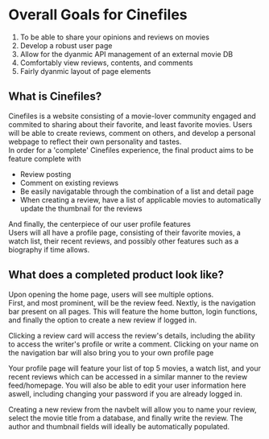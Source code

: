 
# Overall Goals for Cinefiles
1) To be able to share your opinions and reviews on movies
2) Develop a robust user page
3) Allow for the dyanmic API management of an external movie DB
4) Comfortably view reviews, contents, and comments
5) Fairly dyanmic layout of page elements

## What is Cinefiles?
Cinefiles is a website consisting of a movie-lover community engaged and commited to sharing about their favorite, and least favorite movies. Users will be able to create reviews, comment on others, and develop a personal webpage to reflect their own personality and tastes.  
In order for a 'complete' Cinefiles experience, the final product aims to be feature complete with  
- Review posting
- Comment on existing reviews
- Be easily navigatable through the combination of a list and detail page
- When creating a review, have a list of applicable movies to automatically update the thumbnail for the reviews

And finally, the centerpiece of our user profile features  
Users will all have a profile page, consisting of their favorite movies, a watch list, their recent reviews, and possibly other features such as a biography if time allows.

## What does a completed product look like?

Upon opening the home page, users will see multiple options.  
First, and most prominent, will be the review feed.
Nextly, is the navigation bar present on all pages. This will feature the home button, login functions, and finally the option to create a new review if logged in. 

Clicking a review card will access the review's details, including the ability to access the writer's profile or write a comment.
Clicking on your name on the navigation bar will also bring you to your own profile page

Your profile page will feature your list of top 5 movies, a watch list, and your recent reviews which can be accessed in a similar manner to the review feed/homepage.
You will also be able to edit your user information here aswell, including changing your password if you are already logged in.

Creating a new review from the navbelt will allow you to name your review, select the movie title from a database, and finally write the review. The author and thumbnail fields will ideally be automatically populated.
